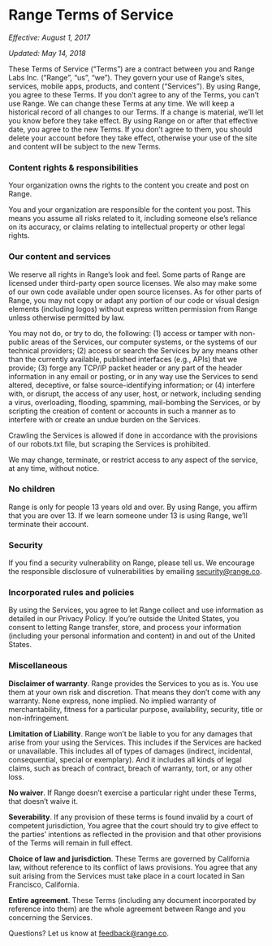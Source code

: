 # Range Terms of Service

_Effective: August 1, 2017_

_Updated: May 14, 2018_

These Terms of Service (“Terms”) are a contract between you and Range Labs Inc.
(“Range”, “us”, “we”). They govern your use of Range’s sites, services, mobile
apps, products, and content (“Services”). By using Range, you agree to these
Terms. If you don’t agree to any of the Terms, you can’t use Range. We can
change these Terms at any time. We will keep a historical record of all changes
to our Terms. If a change is material, we’ll let you know before they take
effect. By using Range on or after that effective date, you agree to the new
Terms. If you don’t agree to them, you should delete your account before they
take effect, otherwise your use of the site and content will be subject to the
new Terms.

### Content rights & responsibilities

Your organization owns the rights to the content you create and post on Range.

You and your organization are responsible for the content you post. This means
you assume all risks related to it, including someone else’s reliance on its
accuracy, or claims relating to intellectual property or other legal rights.

### Our content and services

We reserve all rights in Range’s look and feel. Some parts of Range are licensed
under third-party open source licenses. We also may make some of our own code
available under open source licenses. As for other parts of Range, you may not
copy or adapt any portion of our code or visual design elements (including
logos) without express written permission from Range unless otherwise permitted
by law.

You may not do, or try to do, the following: (1) access or tamper with
non-public areas of the Services, our computer systems, or the systems of our
technical providers; (2) access or search the Services by any means other than
the currently available, published interfaces (e.g., APIs) that we provide; (3)
forge any TCP/IP packet header or any part of the header information in any
email or posting, or in any way use the Services to send altered, deceptive, or
false source-identifying information; or (4) interfere with, or disrupt, the
access of any user, host, or network, including sending a virus, overloading,
flooding, spamming, mail-bombing the Services, or by scripting the creation of
content or accounts in such a manner as to interfere with or create an undue
burden on the Services.

Crawling the Services is allowed if done in accordance with the provisions of
our robots.txt file, but scraping the Services is prohibited.

We may change, terminate, or restrict access to any aspect of the service, at
any time, without notice.

### No children

Range is only for people 13 years old and over. By using Range, you affirm that
you are over 13. If we learn someone under 13 is using Range, we’ll terminate
their account.

### Security

If you find a security vulnerability on Range, please tell us. We encourage the
responsible disclosure of vulnerabilities by emailing
[security@range.co](mailto:security@range.co).

### Incorporated rules and policies

By using the Services, you agree to let Range collect and use information as
detailed in our Privacy Policy. If you’re outside the United States, you consent
to letting Range transfer, store, and process your information (including your
personal information and content) in and out of the United States.

### Miscellaneous

**Disclaimer of warranty**. Range provides the Services to you as is. You use
them at your own risk and discretion. That means they don’t come with any
warranty. None express, none implied. No implied warranty of merchantability,
fitness for a particular purpose, availability, security, title or
non-infringement.

**Limitation of Liability**. Range won’t be liable to you for any damages that
arise from your using the Services. This includes if the Services are hacked or
unavailable. This includes all of types of damages (indirect, incidental,
consequential, special or exemplary). And it includes all kinds of legal claims,
such as breach of contract, breach of warranty, tort, or any other loss.

**No waiver**. If Range doesn’t exercise a particular right under these Terms,
that doesn’t waive it.

**Severability**. If any provision of these terms is found invalid by a court of
competent jurisdiction, You agree that the court should try to give effect to
the parties’ intentions as reflected in the provision and that other provisions
of the Terms will remain in full effect.

**Choice of law and jurisdiction**. These Terms are governed by California law,
without reference to its conflict of laws provisions. You agree that any suit
arising from the Services must take place in a court located in San Francisco,
California.

**Entire agreement**. These Terms (including any document incorporated by
reference into them) are the whole agreement between Range and you concerning
the Services.

Questions? Let us know at [feedback@range.co](mailto:feedback@range.co).
